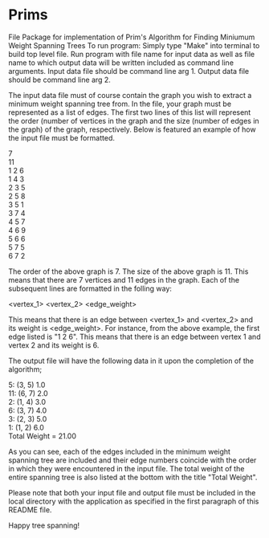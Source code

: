 # Prims
File Package for implementation of Prim's Algorithm for Finding Miniumum Weight Spanning Trees
To run program:
Simply type "Make" into terminal to build top level file.
Run program with file name for input data as well as file name to which output data will be written included as command line arguments.
Input data file should be command line arg 1.  Output data file should be command line arg 2.

The input data file must of course contain the graph you wish to extract a minimum weight spanning tree from.
In the file, your graph must be represented as a list of edges.  The first two lines of this list will represent the order (number of vertices in the graph 
and the size (number of edges in the graph) of the graph, respectively.  Below is featured an example of how the input file must be formatted.

7  
11  
1 2 6  
1 4 3  
2 3 5  
2 5 8  
3 5 1  
3 7 4  
4 5 7  
4 6 9  
5 6 6  
5 7 5  
6 7 2  

The order of the above graph is 7.  The size of the above graph is 11.  This means that there are 7 vertices and 11 edges in the graph.
Each of the subsequent lines are formatted in the folling way:

<vertex_1> <vertex_2> <edge_weight>

This means that there is an edge between <vertex_1> and <vertex_2> and its weight is <edge_weight>.
For instance, from the above example, the first edge listed is "1 2 6".  This means that there is an edge between vertex 1 and vertex 2 and its weight is 6.

The output file will have the following data in it upon the completion of the algorithm;

 5: (3, 5) 1.0  
 11: (6, 7) 2.0  
 2: (1, 4) 3.0  
 6: (3, 7) 4.0  
 3: (2, 3) 5.0  
 1: (1, 2) 6.0   
Total Weight = 21.00  

As you can see, each of the edges included in the minimum weight spanning tree are included and their edge numbers coincide with the order in which they were encountered
in the input file.  The total weight of the entire spanning tree is also listed at the bottom with the title "Total Weight".

Please note that both your input file and output file must be included in the local directory with the application as specified in the first paragraph of this README file.

Happy tree spanning!
